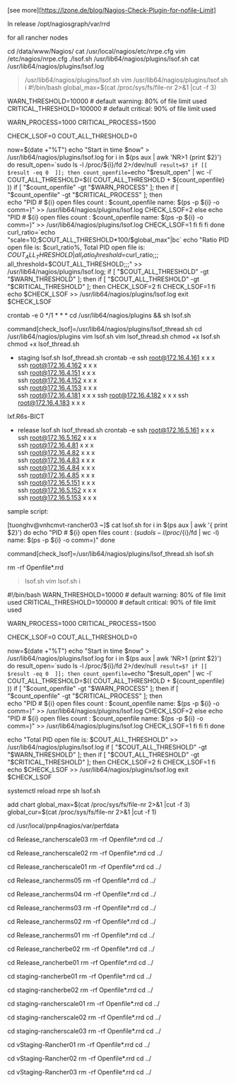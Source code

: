 [see more][https://lzone.de/blog/Nagios-Check-Plugin-for-nofile-Limit]

In release
/opt/nagiosgraph/var/rrd


for all rancher nodes

cd /data/www/Nagios/
cat /usr/local/nagios/etc/nrpe.cfg
vim /etc/nagios/nrpe.cfg
./lsof.sh
/usr/lib64/nagios/plugins/lsof.sh
cat /usr/lib64/nagios/plugins/lsof.log

>/usr/lib64/nagios/plugins/lsof.sh
vim /usr/lib64/nagios/plugins/lsof.sh
i
#!/bin/bash
global_max=$(cat /proc/sys/fs/file-nr 2>&1 |cut -f 3)

WARN_THRESHOLD=10000	# default warning:  80% of file limit used
CRITICAL_THRESHOLD=100000	# default critical: 90% of file limit used

WARN_PROCESS=1000
CRITICAL_PROCESS=1500

CHECK_LSOF=0
COUT_ALL_THRESHOLD=0

now=$(date +"%T")
echo "Start in time $now" > /usr/lib64/nagios/plugins/lsof.log
for i in $(ps aux | awk 'NR>1 {print $2}')
do
    result_open=`sudo ls -l /proc/${i}/fd 2>/dev/null`
    result=$?
    if [[ $result -eq 0  ]]; then
        count_openfile=`echo "$result_open" | wc -l`
        COUT_ALL_THRESHOLD=$(( COUT_ALL_THRESHOLD + ${count_openfile} ))
        if [ "$count_openfile" -gt "$WARN_PROCESS" ]; then
            if [ "$count_openfile" -gt "$CRITICAL_PROCESS" ]; then   
                echo "PID # ${i} open files count : $count_openfile name: $(ps -p ${i} -o comm=)" >> /usr/lib64/nagios/plugins/lsof.log
                CHECK_LSOF=2
            else
                echo "PID # ${i} open files count : $count_openfile name: $(ps -p ${i} -o comm=)" >> /usr/lib64/nagios/plugins/lsof.log
                CHECK_LSOF=1
            fi
        fi
    fi
done
curl_ratio=`echo "scale=10;$COUT_ALL_THRESHOLD*100/$global_max"|bc`
echo "Ratio PID open file is: $curl_ratio%, Total PID open file is: $COUT_ALL_THRESHOLD | all_ratio_threshold=$curl_ratio;;; all_threshold=$COUT_ALL_THRESHOLD;;;" >> /usr/lib64/nagios/plugins/lsof.log;
if [ "$COUT_ALL_THRESHOLD" -gt "$WARN_THRESHOLD" ]; then
    if [ "$COUT_ALL_THRESHOLD" -gt "$CRITICAL_THRESHOLD" ]; then
        CHECK_LSOF=2
    fi
    CHECK_LSOF=1
fi
echo $CHECK_LSOF >> /usr/lib64/nagios/plugins/lsof.log
exit $CHECK_LSOF

crontab -e
0 */1 * * * cd /usr/lib64/nagios/plugins && sh lsof.sh


command[check_lsof]=/usr/lib64/nagios/plugins/lsof_thread.sh
cd /usr/lib64/nagios/plugins
vim lsof.sh
vim lsof_thread.sh
chmod +x lsof.sh
chmod +x lsof_thread.sh

+ staging                   lsof.sh     lsof_thread.sh      crontab -e
ssh root@172.16.4.161         x              x                x   
ssh root@172.16.4.162         x              x                x   
ssh root@172.16.4.151         x              x                x   
ssh root@172.16.4.152         x              x                x   
ssh root@172.16.4.153         x              x                x  
ssh root@172.16.4.181         x              x                x
ssh root@172.16.4.182         x              x                x
ssh root@172.16.4.183         x              x                x

lxf.R6s-BICT
+ release                   lsof.sh     lsof_thread.sh      crontab -e
ssh root@172.16.5.161         x              x                x   
ssh root@172.16.5.162         x              x                x   
ssh root@172.16.4.81          x              x                x   
ssh root@172.16.4.82          x              x                x   
ssh root@172.16.4.83          x              x                x   
ssh root@172.16.4.84          x              x                x   
ssh root@172.16.4.85          x              x                x   
ssh root@172.16.5.151         x              x                x   
ssh root@172.16.5.152         x              x                x   
ssh root@172.16.5.153         x              x                x   
 

sample script:

[tuonghv@vnhcmvt-rancher03 ~]$ cat lsof.sh
for i in $(ps aux | awk '{ print $2}')
do
    echo "PID # ${i} open files count : $(sudo ls -l /proc/${i}/fd | wc -l) name: $(ps -p ${i} -o comm=)"
done




command[check_lsof]=/usr/lib64/nagios/plugins/lsof_thread.sh
lsof.sh

rm -rf Openfile*.rrd

>lsof.sh
vim lsof.sh
i

#!/bin/bash
WARN_THRESHOLD=10000	# default warning:  80% of file limit used
CRITICAL_THRESHOLD=100000	# default critical: 90% of file limit used

WARN_PROCESS=1000
CRITICAL_PROCESS=1500

CHECK_LSOF=0
COUT_ALL_THRESHOLD=0

now=$(date +"%T")
echo "Start in time $now" > /usr/lib64/nagios/plugins/lsof.log
for i in $(ps aux | awk 'NR>1 {print $2}')
do
    result_open=`sudo ls -l /proc/${i}/fd 2>/dev/null`
    result=$?
    if [[ $result -eq 0  ]]; then
        count_openfile=`echo "$result_open" | wc -l`
        COUT_ALL_THRESHOLD=$(( COUT_ALL_THRESHOLD + ${count_openfile} ))
        if [ "$count_openfile" -gt "$WARN_PROCESS" ]; then
            if [ "$count_openfile" -gt "$CRITICAL_PROCESS" ]; then   
                echo "PID # ${i} open files count : $count_openfile name: $(ps -p ${i} -o comm=)" >> /usr/lib64/nagios/plugins/lsof.log
                CHECK_LSOF=2
            else
                echo "PID # ${i} open files count : $count_openfile name: $(ps -p ${i} -o comm=)" >> /usr/lib64/nagios/plugins/lsof.log
                CHECK_LSOF=1
            fi
        fi
    fi
done

echo "Total PID open file is: $COUT_ALL_THRESHOLD" >> /usr/lib64/nagios/plugins/lsof.log
if [ "$COUT_ALL_THRESHOLD" -gt "$WARN_THRESHOLD" ]; then
    if [ "$COUT_ALL_THRESHOLD" -gt "$CRITICAL_THRESHOLD" ]; then
        CHECK_LSOF=2
    fi
    CHECK_LSOF=1
fi
echo $CHECK_LSOF >> /usr/lib64/nagios/plugins/lsof.log
exit $CHECK_LSOF

systemctl reload nrpe
sh lsof.sh

add chart
global_max=$(cat /proc/sys/fs/file-nr 2>&1 |cut -f 3)
global_cur=$(cat /proc/sys/fs/file-nr 2>&1 |cut -f 1)

cd /usr/local/pnp4nagios/var/perfdata


cd Release_rancherscale03
rm -rf Openfile*.rrd
cd ../

cd Release_rancherscale02
rm -rf Openfile*.rrd
cd ../

cd Release_rancherscale01
rm -rf Openfile*.rrd
cd ../

cd Release_rancherms05
rm -rf Openfile*.rrd
cd ../

cd Release_rancherms04
rm -rf Openfile*.rrd
cd ../

cd Release_rancherms03
rm -rf Openfile*.rrd
cd ../

cd Release_rancherms02
rm -rf Openfile*.rrd
cd ../

cd Release_rancherms01
rm -rf Openfile*.rrd
cd ../


cd Release_rancherbe02
rm -rf Openfile*.rrd
cd ../

cd Release_rancherbe01
rm -rf Openfile*.rrd
cd ../




cd staging-rancherbe01
rm -rf Openfile*.rrd
cd ../

cd staging-rancherbe02
rm -rf Openfile*.rrd
cd ../

cd staging-rancherscale01
rm -rf Openfile*.rrd
cd ../

cd staging-rancherscale02
rm -rf Openfile*.rrd
cd ../

cd staging-rancherscale03
rm -rf Openfile*.rrd
cd ../

cd vStaging-Rancher01
rm -rf Openfile*.rrd
cd ../

cd vStaging-Rancher02
rm -rf Openfile*.rrd
cd ../

cd vStaging-Rancher03
rm -rf Openfile*.rrd
cd ../





